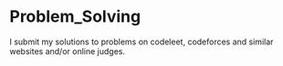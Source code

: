# Problem_Solving
I submit my solutions to problems on codeleet, codeforces and similar websites and/or online judges.
